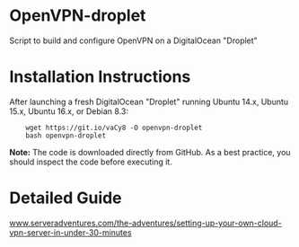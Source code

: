 # OpenVPN-droplet
Script to build and configure OpenVPN on a DigitalOcean "Droplet"

# Installation Instructions
After launching a fresh DigitalOcean "Droplet" running Ubuntu 14.x, Ubuntu 15.x, Ubuntu 16.x, or Debian 8.3:

        wget https://git.io/vaCy8 -O openvpn-droplet
        bash openvpn-droplet
        
<b>Note:</b> The code is downloaded directly from GitHub. As a best practice, you should inspect the code before executing it.

# Detailed Guide
www.serveradventures.com/the-adventures/setting-up-your-own-cloud-vpn-server-in-under-30-minutes
